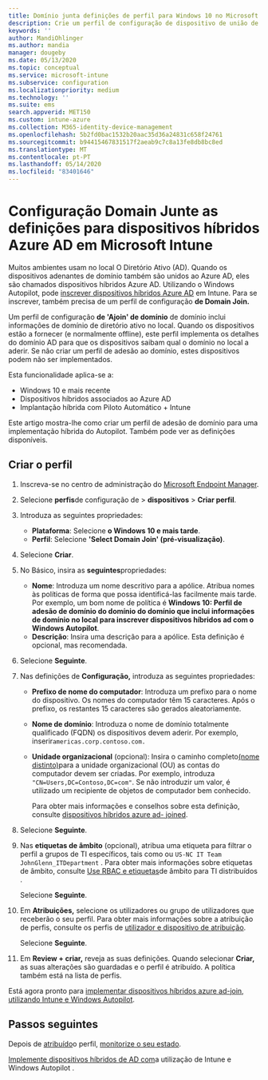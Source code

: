 ```yaml
---
title: Domínio junta definições de perfil para Windows 10 no Microsoft Intune - Azure Microsoft Docs
description: Crie um perfil de configuração de dispositivo de união de domínio para dispositivos híbridos azure aD. Utilize este perfil para implementar informações de domínio ative diretório no local para dispositivos aprovisionados com o Windows Autopilot e microsoft Intune.
keywords: ''
author: MandiOhlinger
ms.author: mandia
manager: dougeby
ms.date: 05/13/2020
ms.topic: conceptual
ms.service: microsoft-intune
ms.subservice: configuration
ms.localizationpriority: medium
ms.technology: ''
ms.suite: ems
search.appverid: MET150
ms.custom: intune-azure
ms.collection: M365-identity-device-management
ms.openlocfilehash: 5b2fd0bac1532b20aac35d36a24831c658f24761
ms.sourcegitcommit: b94415467831517f2aeab9c7c8a13fe8db8bc8ed
ms.translationtype: MT
ms.contentlocale: pt-PT
ms.lasthandoff: 05/14/2020
ms.locfileid: "83401646"
---
```

# <a name="configuration-domain-join-settings-for-hybrid-azure-ad-joined-devices-in-microsoft-intune"></a>Configuração Domain Junte as definições para dispositivos híbridos Azure AD em Microsoft Intune

Muitos ambientes usam no local O Diretório Ativo (AD). Quando os dispositivos adenantes de domínio também são unidos ao Azure AD, eles são chamados dispositivos híbridos Azure AD. Utilizando o Windows Autopilot, pode [inscrever dispositivos híbridos Azure AD](../enrollment/windows-autopilot-hybrid.md) em Intune. Para se inscrever, também precisa de um perfil de configuração **de Domain Join.**

Um perfil de configuração **de 'Ajoin' de domínio** de domínio inclui informações de domínio de diretório ativo no local. Quando os dispositivos estão a fornecer (e normalmente offline), este perfil implementa os detalhes do domínio AD para que os dispositivos saibam qual o domínio no local a aderir. Se não criar um perfil de adesão ao domínio, estes dispositivos podem não ser implementados.

Esta funcionalidade aplica-se a:

- Windows 10 e mais recente
- Dispositivos híbridos associados ao Azure AD
- Implantação híbrida com Piloto Automático + Intune

Este artigo mostra-lhe como criar um perfil de adesão de domínio para uma implementação híbrida do Autopilot. Também pode ver as definições disponíveis.

## <a name="create-the-profile"></a>Criar o perfil

1. Inscreva-se no centro de administração do [Microsoft Endpoint Manager](https://go.microsoft.com/fwlink/?linkid=2109431).
2. Selecione **perfis**de configuração de  >  **dispositivos**  >  **Criar perfil**.
3. Introduza as seguintes propriedades:

    - **Plataforma**: Selecione **o Windows 10 e mais tarde**.
    - **Perfil**: Selecione **'Select Domain Join' (pré-visualização)**.

4. Selecione **Criar**.
5. No Básico, insira as **seguintes**propriedades:

    - **Nome**: Introduza um nome descritivo para a apólice. Atribua nomes às políticas de forma que possa identificá-las facilmente mais tarde. Por exemplo, um bom nome de política é **Windows 10: Perfil de adesão de domínio do domínio do domínio que inclui informações de domínio no local para inscrever dispositivos híbridos ad com o Windows Autopilot**.
    - **Descrição**: Insira uma descrição para a apólice. Esta definição é opcional, mas recomendada.

6. Selecione **Seguinte**.
7. Nas definições de **Configuração,** introduza as seguintes propriedades:

    - **Prefixo de nome do computador**: Introduza um prefixo para o nome do dispositivo. Os nomes do computador têm 15 caracteres. Após o prefixo, os restantes 15 caracteres são gerados aleatoriamente.
    - **Nome de domínio**: Introduza o nome de domínio totalmente qualificado (FQDN) os dispositivos devem aderir. Por exemplo, inserir`americas.corp.contoso.com.`
    - **Unidade organizacional** (opcional): Insira o caminho completo[(nome distinto)](https://docs.microsoft.com/windows/win32/ad/object-names-and-identities#distinguished-name)para a unidade organizacional (OU) as contas do computador devem ser criadas. Por exemplo, introduza `"CN=Users,DC=Contoso,DC=com"`. Se não introduzir um valor, é utilizado um recipiente de objetos de computador bem conhecido.

      Para obter mais informações e conselhos sobre esta definição, consulte [dispositivos híbridos azure ad- joined](../enrollment/windows-autopilot-hybrid.md).

8. Selecione **Seguinte**.

9. Nas **etiquetas de âmbito** (opcional), atribua uma etiqueta para filtrar o perfil a grupos de TI específicos, tais como ou `US-NC IT Team` `JohnGlenn_ITDepartment` . Para obter mais informações sobre etiquetas de âmbito, consulte [Use RBAC e etiquetas](../fundamentals/scope-tags.md)de âmbito para TI distribuídos .

    Selecione **Seguinte**.

10. Em **Atribuições,** selecione os utilizadores ou grupo de utilizadores que receberão o seu perfil. Para obter mais informações sobre a atribuição de perfis, consulte os perfis de [utilizador e dispositivo de atribuição](device-profile-assign.md).

    Selecione **Seguinte**.

11. Em **Review + criar,** reveja as suas definições. Quando selecionar **Criar,** as suas alterações são guardadas e o perfil é atribuído. A política também está na lista de perfis.

Está agora pronto para [implementar dispositivos híbridos azure ad-join, utilizando Intune e Windows Autopilot](../enrollment/windows-autopilot-hybrid.md).

## <a name="next-steps"></a>Passos seguintes

Depois de [atribuído](device-profile-assign.md)o perfil, [monitorize o seu estado](device-profile-monitor.md).

[Implemente dispositivos híbridos de AD com](../enrollment/windows-autopilot-hybrid.md)a utilização de Intune e Windows Autopilot .
